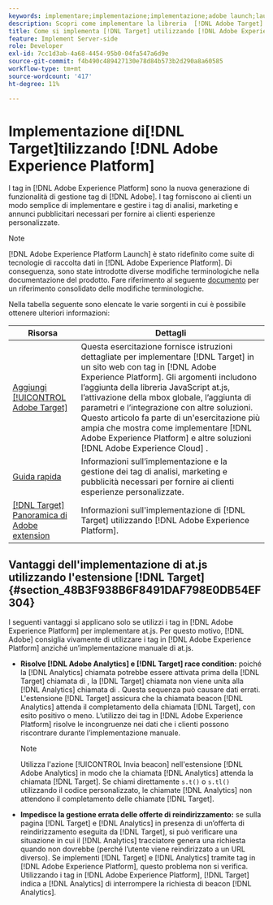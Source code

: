 ```yaml
---
keywords: implementare;implementazione;implementazione;adobe launch;launch;corsa;reindirizzamento;platform launch esperienza;platform launch;tag;adobe platform
description: Scopri come implementare la libreria  [!DNL Adobe Target] at.js utilizzando [!DNL Adobe Experience Platform], the preferred method to implement [!DNL Target].
title: Come si implementa [!DNL Target] utilizzando [!DNL Adobe Experience Platform]?
feature: Implement Server-side
role: Developer
exl-id: 7cc1d3ab-4a68-4454-95b0-04fa547a6d9e
source-git-commit: f4b490c489427130e78d84b573b2d290a8a60585
workflow-type: tm+mt
source-wordcount: '417'
ht-degree: 11%

---
```


# Implementazione di[!DNL Target]tilizzando [!DNL Adobe Experience Platform]

I tag in [!DNL Adobe Experience Platform] sono la nuova generazione di funzionalità di gestione tag di [!DNL Adobe]. I tag forniscono ai clienti un modo semplice di implementare e gestire i tag di analisi, marketing e annunci pubblicitari necessari per fornire ai clienti esperienze personalizzate.

>[!NOTE]
>
>[!DNL Adobe Experience Platform Launch] è stato ridefinito come suite di tecnologie di raccolta dati in [!DNL Adobe Experience Platform]. Di conseguenza, sono state introdotte diverse modifiche terminologiche nella documentazione del prodotto. Fare riferimento al seguente [documento](https://experienceleague.adobe.com/docs/experience-platform/tags/term-updates.html?lang=en) per un riferimento consolidato delle modifiche terminologiche.

Nella tabella seguente sono elencate le varie sorgenti in cui è possibile ottenere ulteriori informazioni:

| Risorsa | Dettagli |
|--- |--- |
| [Aggiungi  [!UICONTROL Adobe Target]](https://experienceleague.adobe.com/docs/launch-learn/implementing-in-websites-with-launch/implement-solutions/target.html#implement-solutions) | Questa esercitazione fornisce istruzioni dettagliate per implementare [!DNL Target] in un sito web con tag in [!DNL Adobe Experience Platform]. Gli argomenti includono l’aggiunta della libreria JavaScript at.js, l’attivazione della mbox globale, l’aggiunta di parametri e l’integrazione con altre soluzioni. Questo articolo fa parte di un&#39;esercitazione più ampia che mostra come implementare [!DNL Adobe Experience Platform] e altre soluzioni [!DNL Adobe Experience Cloud] . |
| [Guida rapida](https://experienceleague.adobe.com/docs/experience-platform/tags/get-started/quick-start.html) | Informazioni sull’implementazione e la gestione dei tag di analisi, marketing e pubblicità necessari per fornire ai clienti esperienze personalizzate. |
| [ [!DNL Target] Panoramica di Adobe extension](https://experienceleague.adobe.com/docs/experience-platform/tags/extensions/adobe/target/overview.html) | Informazioni sull&#39;implementazione di [!DNL Target] utilizzando [!DNL Adobe Experience Platform]. |

## Vantaggi dell&#39;implementazione di at.js utilizzando l&#39;estensione [!DNL Target] {#section_48B3F938B6F8491DAF798E0DB54EF304}

I seguenti vantaggi si applicano solo se utilizzi i tag in [!DNL Adobe Experience Platform] per implementare at.js. Per questo motivo, [!DNL Adobe] consiglia vivamente di utilizzare i tag in [!DNL Adobe Experience Platform] anziché un’implementazione manuale di at.js.

* **Risolve  [!DNL Adobe Analytics] e  [!DNL Target] race condition:** poiché la  [!DNL Analytics] chiamata potrebbe essere attivata prima della  [!DNL Target] chiamata di , la  [!DNL Target] chiamata non viene unita alla  [!DNL Analytics] chiamata di . Questa sequenza può causare dati errati. L&#39;estensione [!DNL Target] assicura che la chiamata beacon [!DNL Analytics] attenda il completamento della chiamata [!DNL Target], con esito positivo o meno. L’utilizzo dei tag in [!DNL Adobe Experience Platform] risolve le incongruenze nei dati che i clienti possono riscontrare durante l’implementazione manuale.

   >[!NOTE]
   >
   >Utilizza l&#39;azione [!UICONTROL Invia beacon] nell&#39;estensione [!DNL Adobe Analytics] in modo che la chiamata [!DNL Analytics] attenda la chiamata [!DNL Target]. Se chiami direttamente `s.t()` o `s.tl()` utilizzando il codice personalizzato, le chiamate [!DNL Analytics] non attendono il completamento delle chiamate [!DNL Target].

* **Impedisce la gestione errata delle offerte di reindirizzamento:** se sulla pagina  [!DNL Target] e  [!DNL Analytics] in presenza di un’offerta di reindirizzamento eseguita da  [!DNL Target], si può verificare una situazione in cui il  [!DNL Analytics] tracciatore genera una richiesta quando non dovrebbe (perché l’utente viene reindirizzato a un URL diverso). Se implementi [!DNL Target] e [!DNL Analytics] tramite tag in [!DNL Adobe Experience Platform], questo problema non si verifica. Utilizzando i tag in [!DNL Adobe Experience Platform], [!DNL Target] indica a [!DNL Analytics] di interrompere la richiesta di beacon [!DNL Analytics].

